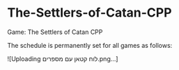 # The-Settlers-of-Catan-CPP
Game: The Settlers of Catan CPP

The schedule is permanently set for all games as follows:





![Uploading לוח קטאן עם מספרים.png…]

